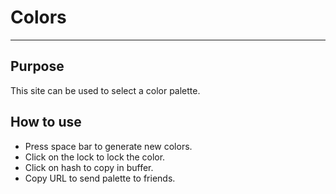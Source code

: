 # Сolors

---

## Purpose
This site can be used to select a color palette.

## How to use
- Press space bar to generate new colors.
- Click on the lock to lock the color.
- Click on hash to copy in buffer.
- Copy URL to send palette to friends.
